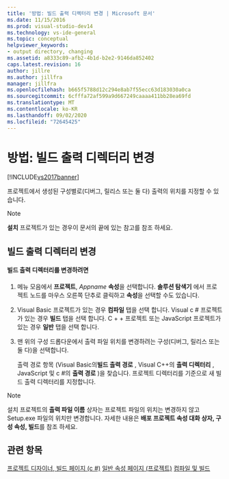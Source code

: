 ```yaml
---
title: '방법: 빌드 출력 디렉터리 변경 | Microsoft 문서'
ms.date: 11/15/2016
ms.prod: visual-studio-dev14
ms.technology: vs-ide-general
ms.topic: conceptual
helpviewer_keywords:
- output directory, changing
ms.assetid: a8333c89-afb2-4b1d-b2e2-9146da852402
caps.latest.revision: 16
author: jillre
ms.author: jillfra
manager: jillfra
ms.openlocfilehash: b665f5788d12c294e8ab7f55ecc63d183030a0ca
ms.sourcegitcommit: 6cfffa72af599a9d667249caaaa411bb28ea69fd
ms.translationtype: MT
ms.contentlocale: ko-KR
ms.lasthandoff: 09/02/2020
ms.locfileid: "72645425"
---
```

# <a name="how-to-change-the-build-output-directory"></a>방법: 빌드 출력 디렉터리 변경
[!INCLUDE[vs2017banner](../includes/vs2017banner.md)]

프로젝트에서 생성된 구성별로(디버그, 릴리스 또는 둘 다) 출력의 위치를 지정할 수 있습니다.

> [!NOTE]
> **설치** 프로젝트가 있는 경우이 문서의 끝에 있는 참고를 참조 하세요.

## <a name="changing-the-build-output-directory"></a>빌드 출력 디렉터리 변경

#### <a name="to-change-the-build-output-directory"></a>빌드 출력 디렉터리를 변경하려면

1. 메뉴 모음에서 **프로젝트**, *Appname* **속성**을 선택합니다. **솔루션 탐색기** 에서 프로젝트 노드를 마우스 오른쪽 단추로 클릭하고 **속성**을 선택할 수도 있습니다.

2. Visual Basic 프로젝트가 있는 경우 **컴파일** 탭을 선택 합니다. Visual c # 프로젝트가 있는 경우 **빌드** 탭을 선택 합니다. C + + 프로젝트 또는 JavaScript 프로젝트가 있는 경우 **일반** 탭을 선택 합니다.

3. 맨 위의 구성 드롭다운에서 출력 파일 위치를 변경하려는 구성(디버그, 릴리스 또는 둘 다)을 선택합니다.

     출력 경로 항목 (Visual Basic의**빌드 출력 경로** , Visual C++의 **출력 디렉터리** , JavaScript 및 c #의 **출력 경로** )을 찾습니다. 프로젝트 디렉터리를 기준으로 새 빌드 출력 디렉터리를 지정합니다.

> [!NOTE]
> 설치 프로젝트의 **출력 파일 이름** 상자는 프로젝트 파일의 위치는 변경하지 않고 Setup.exe 파일의 위치만 변경합니다. 자세한 내용은 **배포 프로젝트 속성 대화 상자, 구성 속성, 빌드**를 참조 하세요.

## <a name="see-also"></a>관련 항목
 [프로젝트 디자이너, 빌드 페이지 (c #)](../ide/reference/build-page-project-designer-csharp.md) [일반 속성 페이지 (프로젝트)](https://msdn.microsoft.com/library/593b383c-cd0f-4dcd-ad65-9ec9b4b19c45) [컴파일 및 빌드](../ide/compiling-and-building-in-visual-studio.md)
